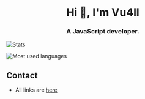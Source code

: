 <h1 align="center">Hi 👋, I'm Vu4ll</h1>
<h3 align="center">A JavaScript developer.</h3>

![Stats](https://github-readme-stats.vercel.app/api?username=vu4ll&show_icons=true&theme=highcontrast&locale=en&count_private=true)


![Most used languages](https://github-readme-stats.vercel.app/api/top-langs?username=vu4ll&show_icons=true&locale=en&layout=compact)

## Contact
- All links are [here](https://linktr.ee/Vu4ll)
